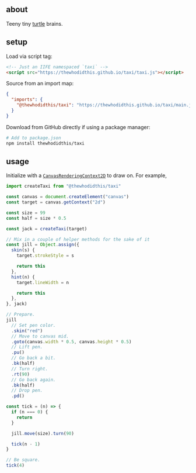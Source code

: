 ## about

Teeny tiny [turtle](https://docs.python.org/3/library/turtle.html) brains.

## setup

Load via script tag:

```html
<!-- Just an IIFE namespaced `taxi` -->
<script src="https://thewhodidthis.github.io/taxi/taxi.js"></script>
```

Source from an import map:

```json
{
  "imports": {
    "@thewhodidthis/taxi": "https://thewhodidthis.github.io/taxi/main.js"
  }
}
```

Download from GitHub directly if using a package manager:

```sh
# Add to package.json
npm install thewhodidthis/taxi
```

## usage

Initialize with a [`CanvasRenderingContext2D`](https://developer.mozilla.org/en-US/docs/Web/API/CanvasRenderingContext2D) to draw on. For example,

```js
import createTaxi from "@thewhodidthis/taxi"

const canvas = document.createElement("canvas")
const target = canvas.getContext("2d")

const size = 99
const half = size * 0.5

const jack = createTaxi(target)

// Mix in a couple of helper methods for the sake of it
const jill = Object.assign({
  skin(s) {
    target.strokeStyle = s

    return this
  },
  hint(n) {
    target.lineWidth = n

    return this
  },
}, jack)

// Prepare.
jill
  // Set pen color.
  .skin("red")
  // Move to canvas mid.
  .goto(canvas.width * 0.5, canvas.height * 0.5)
  // Lift pen.
  .pu()
  // Go back a bit.
  .bk(half)
  // Turn right.
  .rt(90)
  // Go back again.
  .bk(half)
  // Drop pen.
  .pd()

const tick = (n) => {
  if (n === 0) {
    return
  }

  jill.move(size).turn(90)

  tick(n - 1)
}

// Be square.
tick(4)
```

